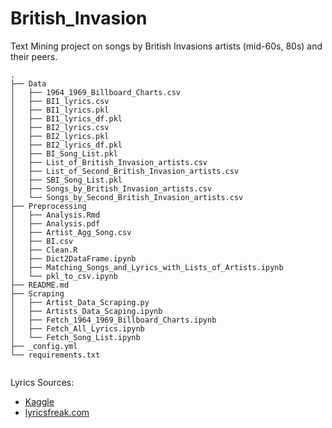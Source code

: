# British_Invasion
Text Mining project on songs by British Invasions artists (mid-60s, 80s) and their peers.
```
.
├── Data
│   ├── 1964_1969_Billboard_Charts.csv
│   ├── BI1_lyrics.csv
│   ├── BI1_lyrics.pkl
│   ├── BI1_lyrics_df.pkl
│   ├── BI2_lyrics.csv
│   ├── BI2_lyrics.pkl
│   ├── BI2_lyrics_df.pkl
│   ├── BI_Song_List.pkl
│   ├── List_of_British_Invasion_artists.csv
│   ├── List_of_Second_British_Invasion_artists.csv
│   ├── SBI_Song_List.pkl
│   ├── Songs_by_British_Invasion_artists.csv
│   └── Songs_by_Second_British_Invasion_artists.csv
├── Preprocessing
│   ├── Analysis.Rmd
│   ├── Analysis.pdf
│   ├── Artist_Agg_Song.csv
│   ├── BI.csv
│   ├── Clean.R
│   ├── Dict2DataFrame.ipynb
│   ├── Matching_Songs_and_Lyrics_with_Lists_of_Artists.ipynb
│   └── pkl_to_csv.ipynb
├── README.md
├── Scraping
│   ├── Artist_Data_Scraping.py
│   ├── Artists_Data_Scaping.ipynb
│   ├── Fetch_1964_1969_Billboard_Charts.ipynb
│   ├── Fetch_All_Lyrics.ipynb
│   └── Fetch_Song_List.ipynb
├── _config.yml
└── requirements.txt


```
Lyrics Sources:
- [Kaggle](https://www.kaggle.com/mousehead/songlyrics)
- [lyricsfreak.com](lyricsfreak.com)
